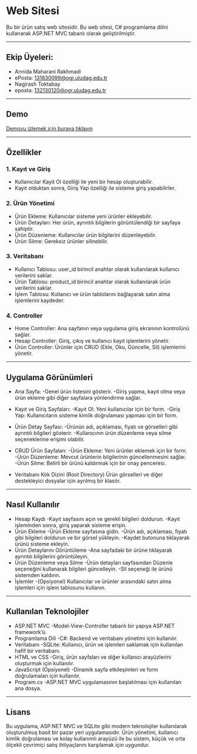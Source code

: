 ﻿# Web Sitesi

Bu bir ürün satış web sitesidir. Bu web sitesi, C# programlama dilini kullanarak ASP.NET MVC tabanlı olarak geliştirilmiştir.

---

## Ekip Üyeleri:
- Annida Maharani Rakhmadi
- ePosta: 131830099@ogr.uludag.edu.tr
- Nagirash Toktabay
- eposta: 132130120@ogr.uludag.edu.tr

---

## Demo

[Demoyu izlemek için buraya tıklayın](https://youtu.be/BtA_7BZRASo?si=IqC80PJsPI4hlN8X)

---

## Özellikler

### 1. Kayıt ve Giriş

- Kullanıcılar Kayit Ol özelliği ile yeni bir hesap oluşturabilir.
- Kayıt olduktan sonra, Giriş Yap özelliği ile sisteme giriş yapabilirler.

### 2. Ürün Yönetimi

- Ürün Ekleme: Kullanıcılar sisteme yeni ürünler ekleyebilir.
- Ürün Detayları: Her ürün, ayrıntılı bilgilerin görüntülendiği bir sayfaya sahiptir.
- Ürün Düzenleme: Kullanıcılar ürün bilgilerini düzenleyebilir.
- Ürün Silme: Gereksiz ürünler silinebilir.

### 3. Veritabanı

- Kullanıcı Tablosu: user_id birincil anahtar olarak kullanılarak kullanıcı verilerini saklar.
- Ürün Tablosu: product_id birincil anahtar olarak kullanılarak ürün verilerini saklar.
- İşlem Tablosu: Kullanıcı ve ürün tablolarını bağlayarak satın alma işlemlerini kaydeder.

### 4. Controller

- Home Controller: Ana sayfanın veya uygulama giriş ekranının kontrolünü sağlar.
- Hesap Controller: Giriş, çıkış ve kullanıcı kayıt işlemlerini yönetir.
- Ürün Controller: Ürünler için CRUD (Ekle, Oku, Güncelle, Sil) işlemlerini yönetir.

---

## Uygulama Görünümleri

- Ana Sayfa: -Genel ürün listesini gösterir.
  -Giriş yapma, kayıt olma veya ürün ekleme gibi diğer sayfalara yönlendirme sağlar.
- Kayıt ve Giriş Sayfaları: -Kayıt Ol: Yeni kullanıcılar için bir form.
  -Giriş Yap: Kullanıcıların sisteme kimlik doğrulaması yapması için bir form.
- Ürün Detay Sayfası: -Ürünün adı, açıklaması, fiyatı ve görselleri gibi ayrıntılı bilgileri gösterir.
  -Kullanıcının ürün düzenleme veya silme seçeneklerine erişimi olabilir.

- CRUD Ürün Sayfaları: -Ürün Ekleme: Yeni ürünler eklemek için bir form.
  -Ürün Düzenleme: Mevcut ürünlerin bilgilerinin güncellenmesini sağlar.
  -Ürün Silme: Belirli bir ürünü kaldırmak için bir onay penceresi.

- Veritabanı Kök Dizini (Root Directory)
  Ürün görselleri ve diğer destekleyici dosyalar için ayrılmış bir klasör.

---

## Nasıl Kullanılır

- Hesap Kaydı
  -Kayıt sayfasını açın ve gerekli bilgileri doldurun.
  -Kayıt işleminden sonra, giriş yaparak sisteme erişin.
- Ürün Ekleme
  -Ürün Ekleme sayfasına gidin.
  -Ürün adı, açıklaması, fiyatı gibi bilgileri doldurun ve bir görsel yükleyin.
  -Kaydet butonuna tıklayarak ürünü sisteme ekleyin.
- Ürün Detaylarını Görüntüleme
  -Ana sayfadaki bir ürüne tıklayarak ayrıntılı bilgilerini görüntüleyin.
- Ürün Düzenleme veya Silme
  -Ürün detayları sayfasından Düzenle seçeneğini kullanarak bilgileri güncelleyin.
  -Sil seçeneği ile ürünü sistemden kaldırın.
- İşlemler
  -(Opsiyonel) Kullanıcılar ve ürünler arasındaki satın alma işlemleri için işlem tablosunu kullanın.

---

## Kullanılan Teknolojiler

- ASP.NET MVC
  -Model-View-Controller tabanlı bir yapıya ASP.NET framework’ü.
- Programlama Dili
  -C#: Backend ve veritabanı yönetimi için kullanılır.
- Veritabanı
  -SQLite: Kullanıcı, ürün ve işlemleri saklamak için kullanılan hafif bir veritabanı.
- HTML ve CSS
  -Giriş, ürün sayfaları ve diğer kullanıcı arayüzlerini oluşturmak için kullanılır.
- JavaScript (Opsiyonel)
  -Dinamik sayfa etkileşimleri ve form doğrulamaları için kullanılır.
- Program.cs
  -ASP.NET MVC uygulamasının başlatılması için kullanılan ana dosya.

---

## Lisans

Bu uygulama, ASP.NET MVC ve SQLite gibi modern teknolojiler kullanılarak oluşturulmuş basit bir pazar yeri uygulamasıdır. Ürün yönetimi, kullanıcı kimlik doğrulaması ve kolay kullanımlı arayüzü ile bu sistem, küçük ve orta ölçekli çevrimiçi satış ihtiyaçlarını karşılamak için uygundur.
